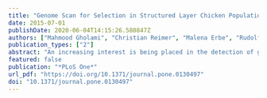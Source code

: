 ```yaml
---
title: "Genome Scan for Selection in Structured Layer Chicken Populations Exploiting Linkage Disequilibrium Information"
date: 2015-07-01
publishDate: 2020-06-04T14:15:26.580847Z
authors: ["Mahmood Gholami", "Christian Reimer", "Malena Erbe", "Rudolf Preisinger", "Annett Weigend", "Steffen Weigend", "Bertrand Servin", "Henner Simianer"]
publication_types: ["2"]
abstract: "An increasing interest is being placed in the detection of genes, or genomic regions, that have been targeted by selection because identifying signatures of selection can lead to a better understanding of genotype-phenotype relationships. A common strategy for the detection of selection signatures is to compare samples from distinct populations and to search for genomic regions with outstanding genetic differentiation. The aim of this study was to detect selective signatures in layer chicken populations using a recently proposed approach, hapFLK, which exploits linkage disequilibrium information while accounting appropriately for the hierarchical structure of populations. We performed the analysis on 70 individuals from three commercial layer breeds (White Leghorn, White Rock and Rhode Island Red), genotyped for approximately 1 million SNPs. We found a total of 41 and 107 regions with outstanding differentiation or similarity using hapFLK and its single SNP counterpart FLK respectively. Annotation of selection signature regions revealed various genes and QTL corresponding to productions traits, for which layer breeds were selected. A number of the detected genes were associated with growth and carcass traits, including IGF-1R, AGRP and STAT5B. We also annotated an interesting gene associated with the dark brown feather color mutational phenotype in chickens (SOX10). We compared FST, FLK and hapFLK and demonstrated that exploiting linkage disequilibrium information and accounting for hierarchical population structure decreased the false detection rate."
featured: false
publication: "*PLoS One*"
url_pdf: "https://doi.org/10.1371/journal.pone.0130497"
doi: "10.1371/journal.pone.0130497"
---
```


